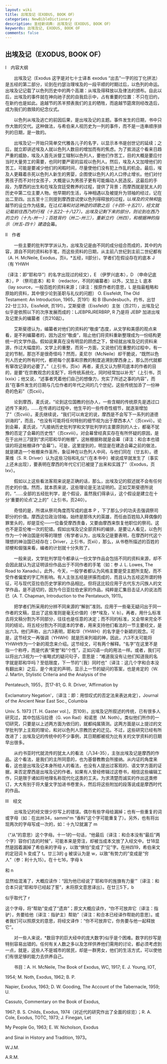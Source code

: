 ```yaml
---
layout: wiki
title: 出埃及记（EXODUS, BOOK OF）
categories: NewBibleDictionary
description: 圣经新词典: 出埃及记（EXODUS, BOOK OF）
keywords: 出埃及记, EXODUS, BOOK OF
comments: false
---
```


## 出埃及记（EXODUS, BOOK OF）

Ⅰ　内容大纲

　　出埃及记（Exodus 这字是对七十士译本 exodus “出去”一字的拉丁化拼法）是五经的第二部分，论到在约瑟治理埃及的一段平顺的时期过后，以色列的命运。出埃及记记载了以色列历史中的两个高潮：从埃及得释放以及律法的颁布。自此以后，出埃及的事件就在神向祂子民的自我启示中，占有重要的位置：不只在旧约，在新约也是如此。逾越节的羔羊预表我们的主的牺牲，而逾越节筵席则经改造后，成为我们的救赎的纪念仪式。

　　以色列从埃及逃亡的前因后果，是出埃及记的主题。事件发生的日期，书中只作大致的交代。这种做法，与希伯来人视历史为一列的事件，而不是一连串顺序排列的日期，是一致的。

　　出埃及记一开始只简单交代雅各儿子的名字，以显示本书是创世记的延续；之后，就立即讲述埃及人就以色列人数目的增加而有的焦虑。为了抵消这个看来日趋严重的威胁，埃及人首先派督工辖制以色列人，要他们作苦工，目的大概是要应付当时大量劳工的需要，也同时要严密的监视以色列人。然后，埃及人又加增他们的苦工，可能是要减少他们的闲暇时间，尽量使他们没有犯上作乱的机会。最后，埃及人更藉着杀死以色列人新生的男婴，企图使以色列人的人口停止增长。他们对付男孩子而不对付女孩子，大概是认为男孩子更有可能煽动人民造反。这最后的手段，为摩西的出生和在埃及宫廷受教养的过程，提供了背景；而摩西就是犹太人的历史中第二位主要人物。他早期的生活，与神相遇以及被提升为领袖的经过，记在出二至四。出五至十三则提到摩西尝试使以色列得释放的过程，以*埃及的灾殃和*逾越节的设立作为结束。在过*红海和对这神迹的颂歌之后（十四1-十五21），经文就记载前往西乃的行程（十五22-十八27）。出埃及记剩下来的部分，则论到在西乃的立约（十九-卅一）；百姓背约（卅二-卅三），重新立约（卅四），和根据神的指示（卅五-四十）建造*会幕。

Ⅱ　作者

　　一些主要的批判学学派认为，出埃及记是由不同的成分组合而成的，其中的内容，源自不同的资料和手笔，而这些资料的日期，从主前八世纪到主前二世纪都有（A. H. McNeile, Exodus，页ii，*五经，II部分）。学者们在假设存在的底本 J （有 YHWH

〔译注：即“耶和华”〕的名字出现过的经文），E （伊罗兴底本），D （申命记底本），P （祭司底本）和 R （redactor，不同的编纂者）以外，又加上 L 底本（lay source，一般百姓的资料来源；〔译注：按原作者的意思，L 是指最粗略和原始的资料，其中很少论到圣职与礼仪的问题〕 O. Eissfeldt, The Old Testament: An Introduction, 1965，页191）和 B (Bundesbuch，约书，出廿22-廿三33，Eissfeldt, 页191）。艾斯斐德（Eissfeldt）主张（页211），出埃及记似乎是依照以下的次序发展而成的：LJEBPRJRERBRP, R 乃是将 JEBP 加进出埃及记里头的编纂者（页210起）。

　　艾斯斐德认为，编纂者对他们的资料的“敬虔”态度，从文学和美感的观点来看，是不利编纂者的，因为这份“敬虔”，阻止他们将资料重新整理成为一份结构更统一的文学作品。假如说果真在没有明显的顾虑之下，曾经就出埃及记的资料来源，作过大幅度的，文学上的重整，而另一方面，又说他们在重整的过程中，有一定的节制，那岂不是很奇怪吗？然而，麦尼尔（McNeile）却干脆说，“既然以色列人历史的所有时代，都把每个民事和宗教的制度追溯到摩西身上，那么历代就都有窜改记录的必要了。”（上引书，页ix）再者，麦氏又认为祭司底本的作者的目的，是要“在宗教观念的支配下，将传统系统化，同时经常加以补充”（上引书，页lxxix）；他又说，“述事者凭着他们自己的想像力，充实了所述之事的内容”，而且“在事件发生的日期与几位作者的年代之间的几个世纪，这些传统加添了一份神奇的色彩”（页cxii）。

　　论到摩西，麦氏说，“论到这位国教的创办人，一些含糊的传统原先是透过口述传下来的，……在传递的过程中，他生平的一些传奇性细节，就逐渐增加了”（页cviii）。麦氏继续说，“我们可以肯定的说，摩西是不会写下一系列的道德训诲的”，而且，“也没有可能将任何特别的细节视为出于摩西本人”（页cxvii）。论到会幕，麦氏说，“凡接纳历史批判学和文学批判学的主要原则的人士，都毫不犹豫的否定了会幕的历史性”（页cxviii）。对会幕曾经真实存在有所怀疑的原因，是在于出卅三7提到“求问耶和华的帐棚”，这帐棚据称就是会幕〔译注：和合本也错误的将这帐棚译作“会幕”〕。可是，这里提到的，明显是在建造会幕之前的做法，就是建造一个帐棚来作圣所，象征神在以色列人中间，与他们同在（廿五8）。德莱维（S. R. Driver）认为这些习俗和礼仪“〔在本书中〕被说成早就发生了〔事实上还未出现〕，要表明在摩西的年代它们已被提了出来和实践了”（Exodus，页lxv）。

　　假如以上这些看法客观来说是正确的话，那么，出埃及记的叙述就不会有任何历史的价值。然而，就本质来说，这些理论是无法证明的。正如艾斯斐德所说的，“……全部的五经批判学，是个假设，虽然我们得承认，这个假设是建立在十分‘重要的论点’之上的”（上引书，页240）。

　　奇怪的是，所谓从祭司角度而写成的底本 P ，下了那么少的功夫去强调祭司职分的价值。摩西这位政治领袖，始终是那伟大的英雄，而任由百姓陷入拜偶像的罪里头的，却是亚伦──一位备受摩西责备，又要由摩西来恢复他职位的祭司。这也不是亚伦唯一次的犯错。假如出埃及记全部资料的编排，是要让人看见，以色列作为一个神治国是何等的理想（有学者认为，出埃及记是要表明，在摩西时代这个理想的神治国已经存在；Driver，上引书，页xii），那么，从书卷所描述的百姓的顽梗和倔强来看，编者的计划就十分失败了。

　　一般来说，文学批判学现今都承认一份文学作品会包括不同的资料来源，却不会因此就认为这证明该份作品出于不同作者的手笔（如：参 J. L. Lowes, The Road to Xanadu）。此外，今天，一般学者都认为风格主要是受主题所支配，而不受作者偏爱的字汇所影响。有人主张五经是拼揍而成的，而且认为五经这所谓的特征，可与现代亚拉伯历史学家的作品相比。但将这比较应用于古代东方闪族人的文学作品，是不适切的，因为今日亚拉伯史家的作品，纯粹是汇集目击证人的说法而已（A. T. Chapman, Introduction to the Pentateuch, 1911)。

　　把学者们所采用的分辨不同来源的“解剖”准则。应用于一些毫无疑问出于同一作者的文稿，显出了这些准则是毫无价值的（参*埃及，V. b）。再者，用什么标准去将文稿分割为不同部分，往往也是任意的决定；而不同的标准，又会带来完全不同的结论。将五经分割为不同底本的学者，用来支持他们看法的一节主要经文，是出六3。他们声称，出六3表明，耶和华（YHWH）的名字是个新颖的观念。可是，这节经文一再强调（YHWH）就是历来列祖的神，因此，六3不太可能将YHWH作为一个新的观念来介绍。这节经文，可有两个解释。“名字”在这里不是指一个称呼，而是代表“荣誉”和“个性”，正如闪语一向的用法一样。或者，我们可以将出六3视为一个省略式的疑问句子，意思是：“难道我没有让他们知道我的名字就是耶和华吗？至低限度，下一节的“〔我〕同时也”〔译注：这几个字和合本没有翻出来〕之后，是个肯定的声明，显示上一节的疑问的答案，也是肯定的（W. J. Martin, Stylistic Criteria and the Analysis of the

Pentateuch, 1955，页17-81; G. R. Driver, 'Affirmation by

Exclamatory Negation'，〔译注：即：用惊叹式的否定法来表达肯定〕，Journal of the Ancient Near East Soc., Columbia

Univ. 5. 1973 [T. H. Gaster vol.]，页109）。出埃及记所叙述的传统，已有很多人研究过，其中包括冯拉德（G. von Rad）和诺思（M. Noth）。类似他们所作的一切研究，只要是以上述两方面为依归的，就都纯属猜测。这两方面是以上提过的文学批判学上主观的理论，和对以色列人宗教历史的迂见。不过，这些研究已经有所改进了；出埃及记的传统中的不少事例，其日期都被视为比有关的文学资料的日期早出很多。

　　从约书亚时代就流传的犹太人的看法（八34-35），主张出埃及记是摩西的作品。这个看法，是我们的主所同意的，也为基督教教会所接纳。从内证的角度来看，这也是出埃及记本身所给人的看法，也没有人提出过客观的、语文学方面的证据，来否定摩西是出埃及记的作者。如果有人曾经修辑过这卷书，相信这些编辑工作，只是限于诸如将地理名称现代化这类的工夫。为求清楚而诚实的作出这类修订，大大有别于将大量文字加进书卷里头，然后将这些附加的段落说成是摩西时代的作品。

Ⅲ　经文

　　出埃及记的经文很少抄写上的错误。偶尔有些字母给漏掉；也有一些重复的词或字母（如：在出卅34，sammi^m “香料”这个字可能重复了）。另外，也有将出现两次的字母写成一次的，如：十九12就漏了 m

（“从”的意思）这个字母。十一1的一句话，“他最后〔译注：和合本没有“最后”两个字〕容你们去的时候”，可能本来是旁注，却被当成本文放了入经文中。廿18显然是因着漏掉了希伯来的字母 y，以致“惧怕”变成了“见”字。在卅四19，希伯来文的定冠词 h 变成了 t。廿三3的 g 被误认为是 w，以致“有势力的”变成是“穷人”（参：利十九15）。在十七16，字母 k

和 n

显然给混淆了，大概应读作：“因为他已经说了‘耶和华的旌旗有力量’”〔译注：和合本只说“耶和华已经起了誓”，未将原文意思译出〕。在廿三5下，b

似乎取代了 r

这个字母，将“帮助”变成了“遗弃”；原文大概应读作，“你不可放弃它〔译注：指驴〕，务要给他〔译注：指驴主〕帮助”〔译注：和合本已经译作帮助的意思〕。或者我们可以照原文的意思，将经文译作：“你不可放弃它，你务要与他一起释放它”。

　　对一些人来说，*数目字的巨大经中的庞大数字}似乎是个困难。数字的抄写是特别容易出错的。任何有关人数之多以及怎样供养他们需用的讨论，都必须考虑到一点，就是，这些人不是城市的居民，却是一群男女，他们的生活方式，可以使他们有很足够的能力去供养自己。

　　书目：A. H. McNeile, The Book of Exodus, WC, 1917; E. J. Young, IOT,

1954; M. Noth, Exodus, 1962; B. P.

Napier, Exodus, 1963; D. W. Gooding, The Account of the Tabernacle, 1959; U.

Cassuto, Commentary on the Book of Exodus,

1967; B. S. Childs, Exodus, 1974（对近代的研究作出了全面的综览）；R. A. Cole, Exodus, TOTC, 1973; J. Finegan, Let

My People Go, 1963; E. W. Nicholson, Exodus

and Sinai in History and Tradition, 1973。

W.J.M.

A.R.M.









